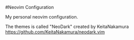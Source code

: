 #Neovim Configuration

My personal neovim configuration.

The themes is called "NeoDark" created by KeitaNakamura https://github.com/KeitaNakamura/neodark.vim 
